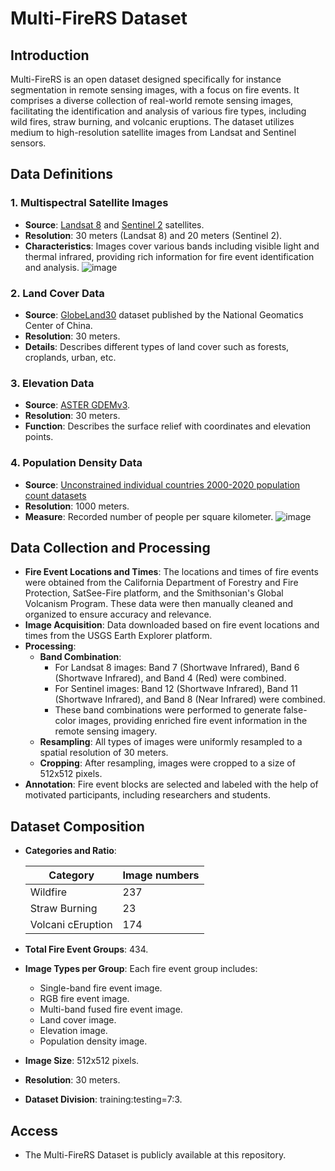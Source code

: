 # Multi-FireRS Dataset

## Introduction

Multi-FireRS is an open dataset designed specifically for instance segmentation in remote sensing images, with a focus on fire events. It comprises a diverse collection of real-world remote sensing images, facilitating the identification and analysis of various fire types, including wild fires, straw burning, and volcanic eruptions. The dataset utilizes medium to high-resolution satellite images from Landsat and Sentinel sensors.

## Data Definitions

### 1. Multispectral Satellite Images
   - **Source**: [Landsat 8](https://earthexplorer.usgs.gov/) and [Sentinel 2](https://scihub.copernicus.eu/dhus/) satellites.
   - **Resolution**: 30 meters (Landsat 8) and 20 meters (Sentinel 2).
   - **Characteristics**: Images cover various bands including visible light and thermal infrared,  providing rich information for fire event identification and analysis.
   ![image](https://github.com/Bella0818/Datasets/assets/79988921/1e7dd5aa-3571-4314-b04e-569adf688861)

### 2. Land Cover Data
   - **Source**: [GlobeLand30](https://www.webmap.cn/commres.do?method=globeIndex) dataset published by the National Geomatics Center of China.
   - **Resolution**: 30 meters.
   - **Details**: Describes different types of land cover such as forests, croplands, urban, etc.

### 3. Elevation Data
   - **Source**: [ASTER GDEMv3](https://www.gscloud.cn/sources/accessdata/aeab8000652a45b38afbb7ff023ddabb?pid=302).
   - **Resolution**: 30 meters.
   - **Function**: Describes the surface relief with coordinates and elevation points.

### 4. Population Density Data
   - **Source**: [Unconstrained individual countries 2000-2020 population count datasets](https://hub.worldpop.org/project/categories?id=18Proc)
   - **Resolution**: 1000 meters.
   - **Measure**: Recorded number of people per square kilometer.
![image](https://github.com/Bella0818/Datasets/assets/79988921/110caba5-7c37-4bfc-b0f9-8cd9e284560a)

## Data Collection and Processing

- **Fire Event Locations and Times**: The locations and times of fire events were obtained from the California Department of Forestry and Fire Protection, SatSee-Fire platform, and the Smithsonian's Global Volcanism Program. These data were then manually cleaned and organized to ensure accuracy and relevance.
- **Image Acquisition**: Data downloaded based on fire event locations and times from the USGS Earth Explorer platform.
- **Processing**: 
  - **Band Combination**:
    - For Landsat 8 images: Band 7 (Shortwave Infrared), Band 6 (Shortwave Infrared), and Band 4 (Red) were combined.
    - For Sentinel images: Band 12 (Shortwave Infrared), Band 11 (Shortwave Infrared), and Band 8 (Near Infrared) were combined.
    - These band combinations were performed to generate false-color images, providing enriched fire event information in the remote sensing imagery.
  - **Resampling**: All types of images were uniformly resampled to a spatial resolution of 30 meters.
  - **Cropping**: After resampling, images were cropped to a size of 512x512 pixels.
- **Annotation**: Fire event blocks are selected and labeled with the help of motivated participants, including researchers and students.

## Dataset Composition

- **Categories and Ratio**: 

    | Category | Image numbers |
    |---|---|
    | Wildfire | 237 |
    | Straw Burning | 23 |
    | Volcani cEruption | 174 |
- **Total Fire Event Groups**: 434.
- **Image Types per Group**: Each fire event group includes:
  - Single-band fire event image.
  - RGB fire event image.
  - Multi-band fused fire event image.
  - Land cover image.
  - Elevation image.
  - Population density image.
- **Image Size**: 512x512 pixels.
- **Resolution**: 30 meters.
- **Dataset Division**: training:testing=7:3.

## Access

- The Multi-FireRS Dataset is publicly available at this repository.
